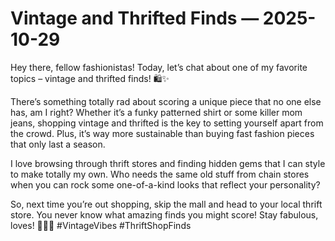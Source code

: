 # Vintage and Thrifted Finds — 2025-10-29

Hey there, fellow fashionistas! Today, let’s chat about one of my favorite topics – vintage and thrifted finds! 🛍️✨

There’s something totally rad about scoring a unique piece that no one else has, am I right? Whether it’s a funky patterned shirt or some killer mom jeans, shopping vintage and thrifted is the key to setting yourself apart from the crowd. Plus, it’s way more sustainable than buying fast fashion pieces that only last a season.

I love browsing through thrift stores and finding hidden gems that I can style to make totally my own. Who needs the same old stuff from chain stores when you can rock some one-of-a-kind looks that reflect your personality?

So, next time you’re out shopping, skip the mall and head to your local thrift store. You never know what amazing finds you might score! Stay fabulous, loves! 💁‍♀️💖 #VintageVibes #ThriftShopFinds